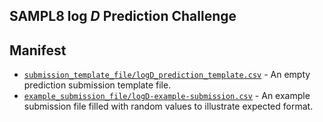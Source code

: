 ## SAMPL8 log *D* Prediction Challenge


## Manifest

- [`submission_template_file/logD_prediction_template.csv`](submission_template/logD_prediction_template.csv) - An empty prediction submission template file.
- [`example_submission_file/logD-example-submission.csv`](example_submission_file/logD-example-submission.csv) - An example submission file filled with random values to illustrate expected format.
